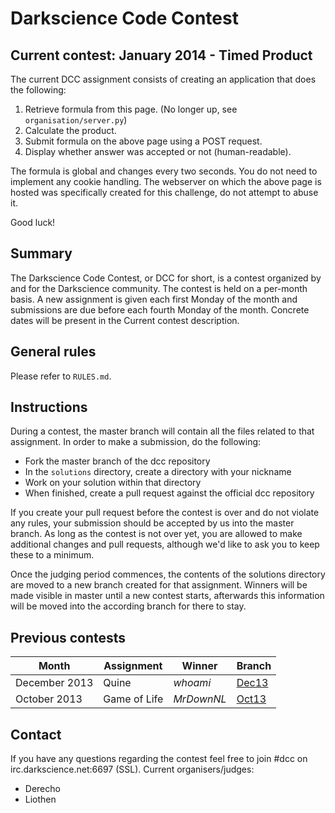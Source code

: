 # Darkscience Code Contest

## Current contest: January 2014 - Timed Product
The current DCC assignment consists of creating an application that does the
following:

   1. Retrieve formula from this page. (No longer up, see `organisation/server.py`)
   2. Calculate the product.
   3. Submit formula on the above page using a POST request.
   4. Display whether answer was accepted or not (human-readable).

The formula is global and changes every two seconds. You do not need to
implement any cookie handling. The webserver on which the above page is
hosted was specifically created for this challenge, do not attempt to abuse
it.

Good luck!

## Summary

The Darkscience Code Contest, or DCC for short, is a contest organized by and
for the Darkscience community. The contest is held on a per-month basis. A new
assignment is given each first Monday of the month and submissions are due
before each fourth Monday of the month. Concrete dates will be present in the
Current contest description.

## General rules
Please refer to `RULES.md`.

## Instructions
During a contest, the master branch will contain all the files related to that
assignment. In order to make a submission, do the following:

   - Fork the master branch of the dcc repository
   - In the `solutions` directory, create a directory with your nickname
   - Work on your solution within that directory
   - When finished, create a pull request against the official dcc repository

If you create your pull request before the contest is over and do not violate
any rules, your submission should be accepted by us into the master branch. As
long as the contest is not over yet, you are allowed to make additional changes
and pull requests, although we'd like to ask you to keep these to a minimum.

Once the judging period commences, the contents of the solutions directory are
moved to a new branch created for that assignment. Winners will be made visible
in master until a new contest starts, afterwards this information will be moved
into the according branch for there to stay.

## Previous contests
Month         | Assignment    | Winner     | Branch
--------------|---------------|------------|------------------------------------------------------
December 2013 | Quine         | *whoami*   | [Dec13](https://github.com/darkscience/dcc/tree/Dec13)
October 2013  | Game of Life  | *MrDownNL* | [Oct13](https://github.com/darkscience/dcc/tree/Oct13)

## Contact
If you have any questions regarding the contest feel free to join #dcc on
irc.darkscience.net:6697 (SSL). Current organisers/judges:

   - Derecho
   - Liothen

